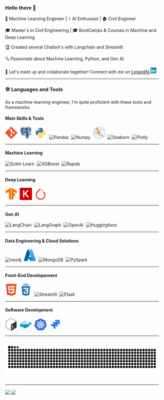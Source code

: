 ### Hello there 👋 

🤖 Machine Learning Engineer | :zap: AI Enthusiast | :house: Civil Engineer

🎓 Master's in Civil Engineering | 🎓 BootCamps & Courses in Machine and Deep Learning

🏆 Created several Chatbot's with Langchain and Streamlit

🔍 Passionate about Machine Learning, Python, and Gen AI 

🤝 Let's meet up and collaborate together! Connect with me on <a href="https://www.linkedin.com/in/gregory-gomza/">LinkedIN.<img src="https://github.com/devicons/devicon/blob/master/icons/linkedin/linkedin-original.svg" title="linkedin" width="20" height="20"></a>&nbsp;

--- 

### :hammer_and_wrench: Languages and Tools
As a machine-learning engineer, I'm quite proficient with these tools and frameworks:

#### Main Skills & Tools
<div>
  <img src="https://github.com/devicons/devicon/blob/master/icons/git/git-original.svg" title="Git" alt="Git" width="40" height="40"/>&nbsp;
  <img src="https://github.com/devicons/devicon/blob/ca28c779441053191ff11710fe24a9e6c23690d6/icons/postgresql/postgresql-plain.svg" title="PostgresSQL" alt="PostgresSQL" width="40" height="40"/>&nbsp;
  <img src="https://github.com/devicons/devicon/blob/master/icons/python/python-original.svg" title="Python" alt="Python" width="40" height="40"/>&nbsp;
  <img src="https://github.com/user-attachments/assets/fff0c8a2-efd7-4187-8c7c-91eb9f9c4355" title="Pandas" alt="Pandas" width="40" height="40"/>&nbsp;
  <img src="https://github.com/user-attachments/assets/1df6f114-3051-40e0-a401-5ae043e7ac31" title="Numpy" alt="Numpy" width=40"/>&nbsp;
  <img src="https://github.com/devicons/devicon/blob/master/icons/matplotlib/matplotlib-original.svg" title="Matplotlib" alt="Matplotlib" width="40" height="40"/>&nbsp;
  <img src="https://github.com/user-attachments/assets/a8d54b41-6a55-460a-b53f-2c78ae344431" title="Seaborn" alt="Seaborn" height="40"/>&nbsp;
  <img src="https://github.com/user-attachments/assets/a6167cbf-7cab-47d4-ac33-80ec00ef7369" title="Plotly" alt="Plotly" height="40"/>&nbsp;

</div>

---

#### Machine Learning
<div>
  <img src="https://github.com/user-attachments/assets/ac2249b8-13df-442c-80e9-13dbdb21a545" title="Scikit-Learn" alt="Scikit-Learn" width="40" height="40"/>&nbsp;
  <img src="https://encrypted-tbn0.gstatic.com/images?q=tbn:ANd9GcSnQb_6N-2J8mVZhy0b5Hwr1qVS7g0jU115ow&s" title="XGBoost" alt="XGBoost" width="40" height="40"/>&nbsp;
  <img src="https://github.com/user-attachments/assets/b0a4b665-c090-4d85-b7d8-d9786d4d308e" title="Rapids" alt="Rapids" height="40"/>&nbsp;

</div>

---

#### Deep Learning
<div>
  <img src="https://github.com/devicons/devicon/blob/master/icons/tensorflow/tensorflow-original.svg" title="TensorFlow" alt="TensorFlow" width="40" height="40"/>&nbsp;
  <img src="https://raw.githubusercontent.com/devicons/devicon/master/icons/keras/keras-original.svg" title="Keras" alt="Keras" width="40" height="40"/>&nbsp;
  <img src="https://raw.githubusercontent.com/devicons/devicon/master/icons/pytorch/pytorch-original.svg" title="PyTorch" alt="PyTorch" width="40" height="40"/>&nbsp;
</div>

---

#### Gen AI
<div>
  <img src="https://github.com/user-attachments/assets/e3f1b30c-d508-4b5d-81a5-4973d16cf1d1" title="LangChain" alt="LangChain" height="40"/>&nbsp;
  <img src="https://github.com/user-attachments/assets/64c308b5-2f49-4ee0-aff9-32db36fc91eb" title="LangGraph" alt="LangGraph" height="40"/>&nbsp;
  <img src="https://github.com/user-attachments/assets/d2d7aa1c-5192-40f5-8311-1e8b6f5205a1" title="OpenAI" alt="OpenAI" height="40"/>&nbsp;
  <img src="https://github.com/user-attachments/assets/5f2afb0f-47d4-414d-b571-b403b0611ebd" title="Hugginface" alt="Huggingface" height="40"/>&nbsp;

</div>

---

#### Data Engineering & Cloud Solutions
<div>
  <img src="https://github.com/user-attachments/assets/d40481a8-0569-4cf0-945a-0a28fb59c5b4" title="neo4j" alt="neo4j" height="40"/>&nbsp;
  <img src="https://github.com/devicons/devicon/blob/master/icons/azure/azure-original.svg" title="Azure" alt="Azure" height="40"/>&nbsp;
  <img src="https://github.com/user-attachments/assets/e1cc1c77-637e-4342-8ca4-63aae4bef9ac" title="MongoDB" alt="MongoDB" height="40"/>&nbsp;
  <img src="https://github.com/user-attachments/assets/9038d970-f6c5-496e-87fe-9093dd706629" title="PySpark" alt="PySpark" height="40"/>&nbsp;

</div>

---

#### Front-End Developement
<div>
  <img src="https://github.com/devicons/devicon/blob/master/icons/html5/html5-original.svg" title="HTML5" alt="HTML" width="40" height="40"/>&nbsp;
  <img src="https://github.com/devicons/devicon/blob/master/icons/css3/css3-plain-wordmark.svg"  title="CSS3" alt="CSS" width="40" height="40"/>&nbsp;
  <img src="https://github.com/user-attachments/assets/dcbc504c-722a-4fdc-aafe-704f144596a5" title="Streamlit" alt="Streamlit" height="40"/>&nbsp;
  <img src="https://github.com/user-attachments/assets/c148999a-4e6f-423b-8389-2c1e18308bff" title="Flask" alt="Flask" height="40"/>&nbsp;
</div>

---

#### Software Development
<div>
  <img src="https://github.com/devicons/devicon/blob/master/icons/bash/bash-original.svg" title="Bash" alt="Bash" width="40" height="40"/>&nbsp;
  <img src="https://github.com/devicons/devicon/blob/master/icons/docker/docker-plain.svg" title="Docker" alt="Docker" width="40" height="40"/>&nbsp;
  <img src="https://github.com/devicons/devicon/blob/master/icons/kubernetes/kubernetes-plain.svg" title="Kubernetes" alt="Kubernetes" width="40" height="40"/>&nbsp;
  <img src="https://github.com/devicons/devicon/blob/master/icons/jira/jira-original.svg" title="Jira" alt="Jira" width="40" height="40"/>&nbsp;
</div>

---

###
<picture>
  <source media="(prefers-color-scheme: dark)" srcset="https://raw.githubusercontent.com/grzegorz-gomza/grzegorz-gomza/output/github-contribution-grid-snake-dark.svg" />
  <source media="(prefers-color-scheme: light)" srcset="https://raw.githubusercontent.com/grzegorz-gomza/grzegorz-gomza/output/github-contribution-grid-snake-dark.svg" alt="Snake animation" />
  <img alt="github-snake" src="https://raw.githubusercontent.com/grzegorz-gomza/grzegorz-gomza/output/github-contribution-grid-snake.svg" />
</picture>

###

---

<a href="#">
  <img height=128 align="center" src="https://github-readme-stats.vercel.app/api?username=grzegorz-gomza&theme=github_dark" />
</a>

<a href="#">
  <img height=128 align="center" src="https://github-readme-stats.vercel.app/api/top-langs/?username=grzegorz-gomza&layout=compact&theme=github_dark&langs_count=8&card_width=256"/>
</a>
